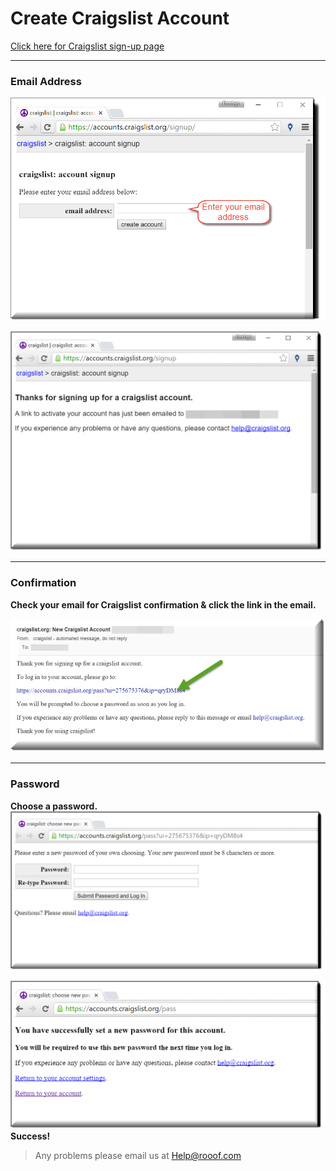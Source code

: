 # Create Craigslist Account

[Click here for Craigslist sign-up page](https://accounts.craigslist.org/signup/)

---


### Email Address




![Craiglist Signup](signup3.png)

![Confirmation](new-confirm.png)

---

### Confirmation
**Check your email for Craigslist confirmation & click the link in the email.**

![Email Confirmation](confirm4.png)

---

### Password 
**Choose a password.**
![Choose Password](password1.png)



![Success](success1.png)
**Success!**

> Any problems please email us at Help@rooof.com